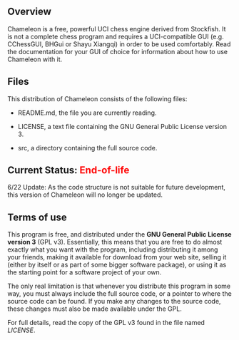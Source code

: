 ## Overview

Chameleon is a free, powerful UCI chess engine derived from Stockfish. It is not a complete chess program and requires a UCI-compatible GUI (e.g. CChessGUI, BHGui or Shayu Xiangqi) in order to be used comfortably. Read the documentation for your GUI of choice for information about how to use Chameleon with it.

## Files

This distribution of Chameleon consists of the following files:

  * README.md, the file you are currently reading.

  * LICENSE, a text file containing the GNU General Public License version 3.

  * src, a directory containing the full source code.

## Current Status: <label style="color:red">End-of-life</label>

6/22 Update: As the code structure is not suitable for future development, this version of Chameleon will no longer be updated.

## Terms of use

This program is free, and distributed under the **GNU General Public License version 3**
(GPL v3). Essentially, this means that you are free to do almost exactly
what you want with the program, including distributing it among your
friends, making it available for download from your web site, selling
it (either by itself or as part of some bigger software package), or
using it as the starting point for a software project of your own.

The only real limitation is that whenever you distribute this program in
some way, you must always include the full source code, or a pointer
to where the source code can be found. If you make any changes to the
source code, these changes must also be made available under the GPL.

For full details, read the copy of the GPL v3 found in the file named
*LICENSE*.
